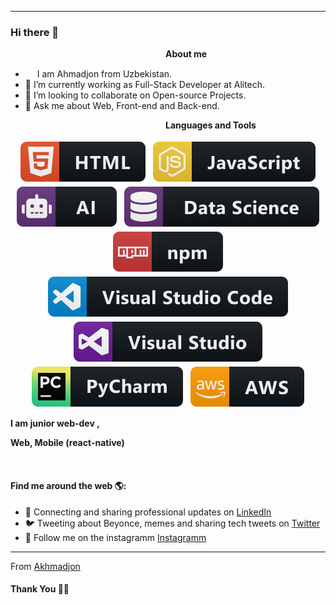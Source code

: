 
***********************************
### Hi there 👋

<!--
**Akhmadjon-dev** is a ✨ _special_ ✨ repository because its `README.md` (this file) appears on your GitHub profile.-->
&nbsp;&nbsp;&nbsp;&nbsp;&nbsp;&nbsp;&nbsp;&nbsp;&nbsp;&nbsp;&nbsp;&nbsp;&nbsp;&nbsp;&nbsp;&nbsp;&nbsp;&nbsp;&nbsp;&nbsp;&nbsp;&nbsp;&nbsp;&nbsp;&nbsp;&nbsp;&nbsp;&nbsp;&nbsp;&nbsp;&nbsp;&nbsp;&nbsp;&nbsp;&nbsp;&nbsp;&nbsp;&nbsp;&nbsp;&nbsp;&nbsp;&nbsp;&nbsp;&nbsp;&nbsp;&nbsp;&nbsp;&nbsp;&nbsp;&nbsp;&nbsp;&nbsp;&nbsp;&nbsp;&nbsp;&nbsp;&nbsp;&nbsp;&nbsp;&nbsp;&nbsp;&nbsp;&nbsp;<b>About me</b> <br>
- <img src ="https://s3.amazonaws.com/pix.iemoji.com/images/emoji/apple/ios-12/256/boy-light-skin-tone.png" height= 15px width = 15px> I am Ahmadjon from Uzbekistan.
- 🌱 I’m currently working as Full-Stack Developer at Alitech.
- 👯 I’m looking to collaborate on Open-source Projects.
- 💬 Ask me about Web, Front-end and Back-end.

&nbsp;&nbsp;&nbsp;&nbsp;&nbsp;&nbsp;&nbsp;&nbsp;&nbsp;&nbsp;&nbsp;&nbsp;&nbsp;&nbsp;&nbsp;&nbsp;&nbsp;&nbsp;&nbsp;&nbsp;&nbsp;&nbsp;&nbsp;&nbsp;&nbsp;&nbsp;&nbsp;&nbsp;&nbsp;&nbsp;&nbsp;&nbsp;&nbsp;&nbsp;&nbsp;&nbsp;&nbsp;&nbsp;&nbsp;&nbsp;&nbsp;&nbsp;&nbsp;&nbsp;&nbsp;&nbsp;&nbsp;&nbsp;&nbsp;&nbsp;&nbsp;&nbsp;&nbsp;&nbsp;&nbsp;&nbsp;&nbsp;&nbsp;&nbsp;&nbsp;&nbsp;&nbsp;&nbsp;<b>Languages and Tools</b> <br>

<p align="center">
 <img src="https://github.com/anishghimire603/anishghimire603/blob/master/Assets/html.svg" alt="html" style="vertical-align:top; margin:4px">
 <img src="https://github.com/anishghimire603/anishghimire603/blob/master/Assets/javascript.svg" alt="javascript" style="vertical-align:top; margin:4px">
 <img src="https://github.com/anishghimire603/anishghimire603/blob/master/Assets/ai.svg" alt="ai" style="vertical-align:top; margin:4px">
 <img src="https://github.com/anishghimire603/anishghimire603/blob/master/Assets/datascience.svg" alt="datascience" style="vertical-align:top; margin:4px">
 <img src="https://github.com/anishghimire603/anishghimire603/blob/master/Assets/npm.svg" alt="npm" style="vertical-align:top; margin:4px">
 <img src="https://github.com/anishghimire603/anishghimire603/blob/master/Assets/visualstudio_code.svg" alt="vscode" style="vertical-align:top; margin:4px">
 <img src="https://github.com/anishghimire603/anishghimire603/blob/master/Assets/visualstudio.svg" alt="vs" style="vertical-align:top; margin:4px">
 <img src="https://github.com/anishghimire603/anishghimire603/blob/master/Assets/jetbrains_pycharm.svg" alt="pycharm" style="vertical-align:top; margin:4px">
 <img src="https://github.com/anishghimire603/anishghimire603/blob/master/Assets/aws.svg" alt="aws" style="vertical-align:top; margin:4px">

</p>


**I am junior web-dev ,**

**Web, Mobile (react-native)**
<br />


<br /> 

#### Find me around the web 🌎:
- 💼 Connecting and sharing professional updates on <a href="https://www.linkedin.com/in/ahmadjon-abdusamadov-938a1b1a4/">LinkedIn</a>
- 🐦 Tweeting about Beyonce, memes and sharing tech tweets on <a href="https://twitter.com/Akhmadjon17">Twitter</a>
- 💬 Follow me on the instagramm <a href = "https://www.instagram.com/full_stack_web_developer">Instagramm</a>

<!--
- 🌐 Updating my personal website with examples of my work on <a href="https://akhmadjon-dev.github.io/portfolio-simple/">Web site</a>
link with me
- 📫 How to reach me:<br>
&nbsp;&nbsp;&nbsp;&nbsp;&nbsp;&nbsp;
<a href = "https://www.instagram.com/full_stack_web_developer"><img src = "https://image.flaticon.com/icons/svg/174/174855.svg" height= 15px width = 15px> Instagram </a>&nbsp;&nbsp;  ffad
<a href = "https://www.linkedin.com/in/ahmadjon-abdusamadov-938a1b1a4/"><img src = "https://image.flaticon.com/icons/svg/174/174857.svg" height= 15px width = 15px> Linkedin </a>&nbsp;&nbsp;
<a href = "https://akhmadjon-dev.github.io/portfolio-simple/"><img src = "https://image.flaticon.com/icons/svg/841/841364.svg" height= 15px width = 15px> Website </a>
-->
*************

From [Akhmadjon](https://akhmadjon-dev.github.io/portfolio-simple/)

#### Thank You 🙏🏼

<!--
**Akhmadjon-dev/Akhmadjon-dev** is a ✨ _special_ ✨  repository because its `README.md` (this file) appears on your GitHub profile.

Here are some ideas to get you started:

- 🔭 I’m currently working on ...
- 🌱 I’m currently learning ...
- 👯 I’m looking to collaborate on ...
- 🤔 I’m looking for help with ...
- 💬 Ask me about ...
- 📫 How to reach me: ...
- 😄 Pronouns: ...
- ⚡ Fun fact: ...
-->
